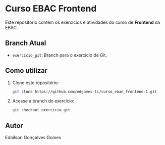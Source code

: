 # Curso EBAC Frontend

Este repositório contém os exercícios e atividades do curso de **Frontend** da EBAC.

## Branch Atual
- `exercicio_git`: Branch para o exercício de Git.

## Como utilizar
1. Clone este repositório:
   ```bash
   git clone https://github.com/edgomes-ti/curso_ebac_frontend-1.git
   ```
2. Acesse a branch do exercício:
   ```bash
   git checkout exercicio_git
   ```

## Autor
Ednilson Gonçalves Gomes
